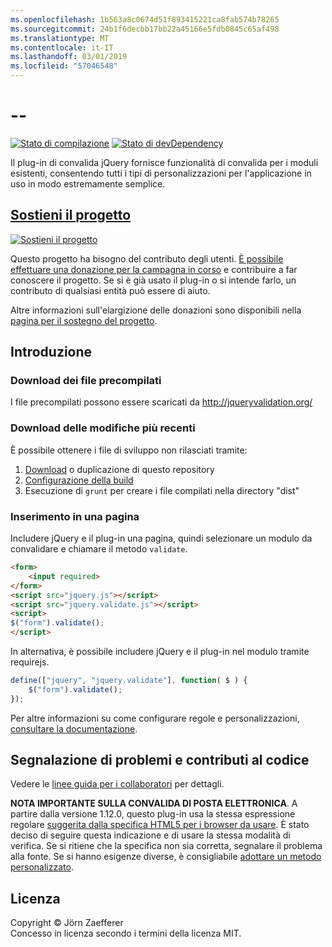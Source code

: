 ```yaml
---
ms.openlocfilehash: 1b563a8c0674d51f893415221ca8fab574b78265
ms.sourcegitcommit: 24b1f6decbb17bb22a45166e5fdb0845c65af498
ms.translationtype: MT
ms.contentlocale: it-IT
ms.lasthandoff: 03/01/2019
ms.locfileid: "57046548"
---
```

<a name="--"></a>--
================================

[![Stato di compilazione](https://secure.travis-ci.org/jzaefferer/jquery-validation.png)](http://travis-ci.org/jzaefferer/jquery-validation)
[![Stato di devDependency](https://david-dm.org/jzaefferer/jquery-validation/dev-status.png?theme=shields.io)](https://david-dm.org/jzaefferer/jquery-validation#info=devDependencies)

Il plug-in di convalida jQuery fornisce funzionalità di convalida per i moduli esistenti, consentendo tutti i tipi di personalizzazioni per l'applicazione in uso in modo estremamente semplice.

## <a name="help-the-projecthttppledgiecomcampaigns18159"></a>[Sostieni il progetto](http://pledgie.com/campaigns/18159)

[![Sostieni il progetto](http://www.pledgie.com/campaigns/18159.png?skin_name=chrome)](http://pledgie.com/campaigns/18159)

Questo progetto ha bisogno del contributo degli utenti. [È possibile effettuare una donazione per la campagna in corso](http://pledgie.com/campaigns/18159) e contribuire a far conoscere il progetto. Se si è già usato il plug-in o si intende farlo, un contributo di qualsiasi entità può essere di aiuto.

Altre informazioni sull'elargizione delle donazioni sono disponibili nella [pagina per il sostegno del progetto](http://pledgie.com/campaigns/18159).

## <a name="get-started"></a>Introduzione

### <a name="downloading-the-prebuilt-files"></a>Download dei file precompilati

I file precompilati possono essere scaricati da http://jqueryvalidation.org/

### <a name="downloading-the-latest-changes"></a>Download delle modifiche più recenti

È possibile ottenere i file di sviluppo non rilasciati tramite:

 1. [Download](https://github.com/jzaefferer/jquery-validation/archive/master.zip) o duplicazione di questo repository
 2. [Configurazione della build](CONTRIBUTING.md#build-setup)
 3. Esecuzione di `grunt` per creare i file compilati nella directory "dist"

### <a name="including-it-on-your-page"></a>Inserimento in una pagina

Includere jQuery e il plug-in una pagina, quindi selezionare un modulo da convalidare e chiamare il metodo `validate`.

```html
<form>
    <input required>
</form>
<script src="jquery.js"></script>
<script src="jquery.validate.js"></script>
<script>
$("form").validate();
</script>
```

In alternativa, è possibile includere jQuery e il plug-in nel modulo tramite requirejs.

```js
define(["jquery", "jquery.validate"], function( $ ) {
    $("form").validate();
});
```

Per altre informazioni su come configurare regole e personalizzazioni, [consultare la documentazione](http://jqueryvalidation.org/documentation/).

## <a name="reporting-issues-and-contributing-code"></a>Segnalazione di problemi e contributi al codice

Vedere le [linee guida per i collaboratori](CONTRIBUTING.md) per dettagli.

**NOTA IMPORTANTE SULLA CONVALIDA DI POSTA ELETTRONICA**. A partire dalla versione 1.12.0, questo plug-in usa la stessa espressione regolare [suggerita dalla specifica HTML5 per i browser da usare](https://html.spec.whatwg.org/multipage/forms.html#valid-e-mail-address). È stato deciso di seguire questa indicazione e di usare la stessa modalità di verifica. Se si ritiene che la specifica non sia corretta, segnalare il problema alla fonte. Se si hanno esigenze diverse, è consigliabile [adottare un metodo personalizzato](http://jqueryvalidation.org/jQuery.validator.addMethod/).

## <a name="license"></a>Licenza
Copyright &copy; Jörn Zaefferer<br>
Concesso in licenza secondo i termini della licenza MIT.
